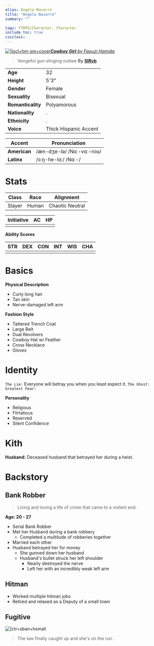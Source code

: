 ```yaml
---
alias: Angela Navarro
title: "Angela Navarro"
summary: ""

tags: TTRPG/Character, Character
include_toc: true
cssclass: 
---
```



[![|locl+hm-sm+cover](https://cdnb.artstation.com/p/assets/images/images/004/035/615/large/faouzi-hamida-compo-cowboygirl.jpg?1479709066)](https://faz.artstation.com/projects/DN89)<i id=left>[**Cowboy Girl** by *Faouzi Hamida*](https://faz.artstation.com/projects/DN89)</i>

> Vengeful gun slinging outlaw
> **By [SlRvb](SlRvb.md)**

|  |  |
| --- | --- |
| **Age** | 32 |
| **Height** | 5'3" |
| **Gender** | Female |
| **Sexuality** | Bisexual |
| **Romanticality** | Polyamorous |
| **Nationality** | . |
| **Ethnicity** | . |
| **Voice** | Thick Hispanic Accent |


| Accent | Pronunciation |
| --- | --- |
| **American** | /æn-dʒe-lə/ /Nɑː-vɑː-roʊ/ |
| **Latinx** | /ɔːŋ-he-lɑː/ /Nɑː-/ |

# Stats

| Class | Race | Alignment |
|:---:|:---:|:---:|
| Slayer | Human | Chaotic Neutral |

Initiative | AC | HP |
:--------:|:---:|:---:|
|||

**Ability Scores**

STR | DEX | CON | INT | WIS | CHA |
:----:|:----:|:----:|:----:|:----:|:-----:|
||||||

# Basics
 
**Physical Description**
- Curly long hair
- Tan skin
- Nerve-damaged left arm


**Fashion Style**
- Tattered Trench Coat
- Large Belt
- Dual Revolvers
- Cowboy Hat w/ Feather
- Cross Necklace
- Gloves


# Identity
`The Lie:` Everyone will betray you when you least expect it.
`The Ghost:` 
`Greatest Fear:`

**Personality**
- Religious
- Flirtatious
- Reserved
- Silent Confidence


<!--
###### Motivations



#### Strengths
- 

#### Weaknesses
- 
-->

# Kith
**Husband:** Deceased husband that betrayed her during a heist.


# Backstory
## Bank Robber
> Living and loving a life of crime that came to a violent end.

**Age: 20 - 27**

- Serial Bank Robber
- Met her Husband during a bank robbery
	- Completed a multitude of robberies together
- Married each other
- Husband betrayed her for money
	- She gunned down her husband
	- Husband's bullet struck her left shoulder
		- Nearly destroyed the nerve
		- Left her with an incredibly weak left arm

## Hitman
- Worked multiple hitman jobs
- Retired and relaxed as a Deputy of a small town

## Fugitive
![|ctr+sban+hsmall](https://i.pinimg.com/originals/b7/1c/73/b71c7386a6ccdaf2689587b9b9185779.gif)
> The law finally caught up and she's on the run.

